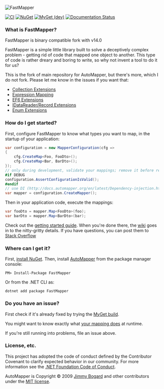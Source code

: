 ![FastMapper](https://s3.amazonaws.com/automapper/logo.png)

[![CI](https://github.com/kant2002/fasmapper/workflows/CI/badge.svg)](https://github.com/kant2002/FastMapper/actions?query=workflow%3ACI)
[![NuGet](http://img.shields.io/nuget/vpre/FastMapper.svg?label=NuGet)](https://www.nuget.org/packages/FastMapper/)
[![MyGet (dev)](https://img.shields.io/myget/fastmapperdev/vpre/AutoMapper.svg?label=MyGet)](https://myget.org/feed/automapperdev/package/nuget/FastMapper)
[![Documentation Status](https://readthedocs.org/projects/automapper/badge/?version=stable)](https://docs.automapper.org/en/stable/?badge=stable)


### What is FastMapper?

FastMapper is binary compatible fork with v14.0

FastMapper is a simple little library built to solve a deceptively complex problem - getting rid of code that mapped one object to another. This type of code is rather dreary and boring to write, so why not invent a tool to do it for us?

This is the fork of main repository for AutoMapper, but there's more, which I do not fork. Please let me know in the issues if you want that:

* [Collection Extensions](https://github.com/AutoMapper/AutoMapper.Collection)
* [Expression Mapping](https://github.com/AutoMapper/AutoMapper.Extensions.ExpressionMapping)
* [EF6 Extensions](https://github.com/AutoMapper/AutoMapper.EF6)
* [IDataReader/Record Extensions](https://github.com/AutoMapper/AutoMapper.Data)
* [Enum Extensions](https://github.com/AutoMapper/AutoMapper.Extensions.EnumMapping)

### How do I get started?

First, configure FastMapper to know what types you want to map, in the startup of your application:

```csharp
var configuration = new MapperConfiguration(cfg => 
{
    cfg.CreateMap<Foo, FooDto>();
    cfg.CreateMap<Bar, BarDto>();
});
// only during development, validate your mappings; remove it before release
#if DEBUG
configuration.AssertConfigurationIsValid();
#endif
// use DI (http://docs.automapper.org/en/latest/Dependency-injection.html) or create the mapper yourself
var mapper = configuration.CreateMapper();
```
Then in your application code, execute the mappings:

```csharp
var fooDto = mapper.Map<FooDto>(foo);
var barDto = mapper.Map<BarDto>(bar);
```

Check out the [getting started guide](https://automapper.readthedocs.io/en/latest/Getting-started.html). When you're done there, the [wiki](https://automapper.readthedocs.io/en/latest/) goes in to the nitty-gritty details. If you have questions, you can post them to [Stack Overflow](https://stackoverflow.com/questions/tagged/automapper) 

### Where can I get it?

First, [install NuGet](http://docs.nuget.org/docs/start-here/installing-nuget). Then, install [AutoMapper](https://www.nuget.org/packages/FastMapper/) from the package manager console:

```
PM> Install-Package FastMapper
```
Or from the .NET CLI as:
```
dotnet add package FastMapper
```

### Do you have an issue?

First check if it's already fixed by trying the [MyGet build](https://automapper.readthedocs.io/en/latest/The-MyGet-build.html).

You might want to know exactly what [your mapping does](https://automapper.readthedocs.io/en/latest/Understanding-your-mapping.html) at runtime.

If you're still running into problems, file an issue above.

### License, etc.

This project has adopted the code of conduct defined by the Contributor Covenant to clarify expected behavior in our community.
For more information see the [.NET Foundation Code of Conduct](https://dotnetfoundation.org/code-of-conduct).

AutoMapper is Copyright &copy; 2009 [Jimmy Bogard](https://jimmybogard.com) and other contributors under the [MIT license](https://github.com/AutoMapper/AutoMapper?tab=MIT-1-ov-file#MIT-1-ov-file).

<!-- ### .NET Foundation

This project is supported by the [.NET Foundation](https://dotnetfoundation.org). -->
